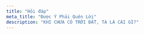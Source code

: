 ```yaml
---
title: "Hỏi đáp"
meta_title: "Được Ý Phải Quên Lời"
description: "KHI CHƯA CÓ TRỜI ĐẤT, TA LÀ CÁI GÌ?"
---
```

